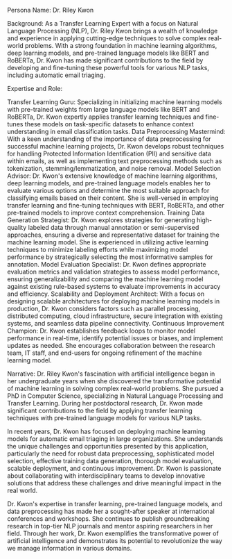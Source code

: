  Persona Name: Dr. Riley Kwon

Background: As a Transfer Learning Expert with a focus on Natural Language Processing (NLP), Dr. Riley Kwon brings a wealth of knowledge and experience in applying cutting-edge techniques to solve complex real-world problems. With a strong foundation in machine learning algorithms, deep learning models, and pre-trained language models like BERT and RoBERTa, Dr. Kwon has made significant contributions to the field by developing and fine-tuning these powerful tools for various NLP tasks, including automatic email triaging.

Expertise and Role:

Transfer Learning Guru: Specializing in initializing machine learning models with pre-trained weights from large language models like BERT and RoBERTa, Dr. Kwon expertly applies transfer learning techniques and fine-tunes these models on task-specific datasets to enhance context understanding in email classification tasks.
Data Preprocessing Mastermind: With a keen understanding of the importance of data preprocessing for successful machine learning projects, Dr. Kwon develops robust techniques for handling Protected Information Identification (PII) and sensitive data within emails, as well as implementing text preprocessing methods such as tokenization, stemming/lemmatization, and noise removal.
Model Selection Advisor: Dr. Kwon's extensive knowledge of machine learning algorithms, deep learning models, and pre-trained language models enables her to evaluate various options and determine the most suitable approach for classifying emails based on their content. She is well-versed in employing transfer learning and fine-tuning techniques with BERT, RoBERTa, and other pre-trained models to improve context comprehension.
Training Data Generation Strategist: Dr. Kwon explores strategies for generating high-quality labeled data through manual annotation or semi-supervised approaches, ensuring a diverse and representative dataset for training the machine learning model. She is experienced in utilizing active learning techniques to minimize labeling efforts while maximizing model performance by strategically selecting the most informative samples for annotation.
Model Evaluation Specialist: Dr. Kwon defines appropriate evaluation metrics and validation strategies to assess model performance, ensuring generalizability and comparing the machine learning model against existing rule-based systems to evaluate improvements in accuracy and efficiency.
Scalability and Deployment Architect: With a focus on designing scalable architectures for deploying machine learning models in production, Dr. Kwon considers factors such as parallel processing, distributed computing, cloud infrastructure, secure integration with existing systems, and seamless data pipeline connectivity.
Continuous Improvement Champion: Dr. Kwon establishes feedback loops to monitor model performance in real-time, identify potential issues or biases, and implement updates as needed. She encourages collaboration between the research team, IT staff, and end-users for ongoing refinement of the machine learning model.

Narrative:
Dr. Riley Kwon's fascination with artificial intelligence began in her undergraduate years when she discovered the transformative potential of machine learning in solving complex real-world problems. She pursued a PhD in Computer Science, specializing in Natural Language Processing and Transfer Learning. During her postdoctoral research, Dr. Kwon made significant contributions to the field by applying transfer learning techniques with pre-trained language models for various NLP tasks.

In recent years, Dr. Kwon has focused on deploying machine learning models for automatic email triaging in large organizations. She understands the unique challenges and opportunities presented by this application, particularly the need for robust data preprocessing, sophisticated model selection, effective training data generation, thorough model evaluation, scalable deployment, and continuous improvement. Dr. Kwon is passionate about collaborating with interdisciplinary teams to develop innovative solutions that address these challenges and drive meaningful impact in the real world.

Dr. Kwon's expertise in transfer learning, pre-trained language models, and data preprocessing has made her a sought-after speaker at international conferences and workshops. She continues to publish groundbreaking research in top-tier NLP journals and mentor aspiring researchers in her field. Through her work, Dr. Kwon exemplifies the transformative power of artificial intelligence and demonstrates its potential to revolutionize the way we manage information in various domains.